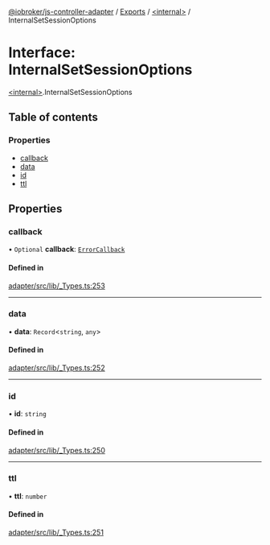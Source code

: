 [@iobroker/js-controller-adapter](../README.md) / [Exports](../modules.md) / [\<internal\>](../modules/internal_.md) / InternalSetSessionOptions

# Interface: InternalSetSessionOptions

[\<internal\>](../modules/internal_.md).InternalSetSessionOptions

## Table of contents

### Properties

- [callback](internal_.InternalSetSessionOptions.md#callback)
- [data](internal_.InternalSetSessionOptions.md#data)
- [id](internal_.InternalSetSessionOptions.md#id)
- [ttl](internal_.InternalSetSessionOptions.md#ttl)

## Properties

### callback

• `Optional` **callback**: [`ErrorCallback`](../modules/internal_.md#errorcallback)

#### Defined in

[adapter/src/lib/_Types.ts:253](https://github.com/ioBroker/ioBroker.js-controller/blob/61327866b90efaa299b3a560327c6e11c31c7707/packages/adapter/src/lib/_Types.ts#L253)

___

### data

• **data**: `Record`\<`string`, `any`\>

#### Defined in

[adapter/src/lib/_Types.ts:252](https://github.com/ioBroker/ioBroker.js-controller/blob/61327866b90efaa299b3a560327c6e11c31c7707/packages/adapter/src/lib/_Types.ts#L252)

___

### id

• **id**: `string`

#### Defined in

[adapter/src/lib/_Types.ts:250](https://github.com/ioBroker/ioBroker.js-controller/blob/61327866b90efaa299b3a560327c6e11c31c7707/packages/adapter/src/lib/_Types.ts#L250)

___

### ttl

• **ttl**: `number`

#### Defined in

[adapter/src/lib/_Types.ts:251](https://github.com/ioBroker/ioBroker.js-controller/blob/61327866b90efaa299b3a560327c6e11c31c7707/packages/adapter/src/lib/_Types.ts#L251)
